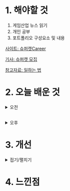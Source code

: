 
# 1. 해야할 것

1. 게임산업 뉴스 읽기 
2. 개인 공부  
3. 포트폴리오 구성요소 및 내용

[사이트: 슈퍼캣Career](https://apply.supercat.co.kr/)

[기사: 슈퍼캣 모집](https://www.gamemeca.com/view.php?gid=1745811)

[참고자료: 일하는 법](https://www.workrules.supercat.co.kr/)


# 2. 오늘 배운 것

<details>
<summary>오전</summary>

## 상담
11시에 취업 상담이 있어서 상담소로 갔다.\
기간을 늘리고 집중 취업기간을 뒤로 미뤘다.\
포트폴리오에 관한 이야기와 내가 지원할 수 있는 방법의 다양성에 대해서 이야기를 나눴다.
</details>

##

<details>
<summary>오후</summary>


</details>




# 3. 개선


<details>
<summary>접기/펼치기</summary>


</details>



# 4. 느낀점


